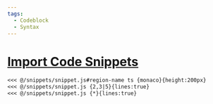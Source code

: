```yaml
---
tags:
  - Codeblock
  - Syntax
---
```


# [Import Code Snippets](https://sli.dev/features/import-snippet.html)

```md
<<< @/snippets/snippet.js#region-name ts {monaco}{height:200px}
<<< @/snippets/snippet.js {2,3|5}{lines:true}
<<< @/snippets/snippet.js {*}{lines:true}
```
